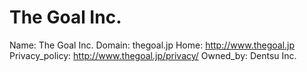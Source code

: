 
# The Goal Inc.

Name: The Goal Inc.
Domain: thegoal.jp
Home: http://www.thegoal.jp
Privacy_policy: http://www.thegoal.jp/privacy/
Owned_by: Dentsu Inc.
